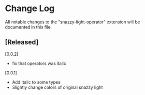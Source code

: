 # Change Log

All notable changes to the "snazzy-light-operator" extension will be documented in this file.

## [Released]

[0.0.2]

- fix that operators was italic

[0.0.1]

- Add italic to some types
- Slightly change colors of original snazzy light
